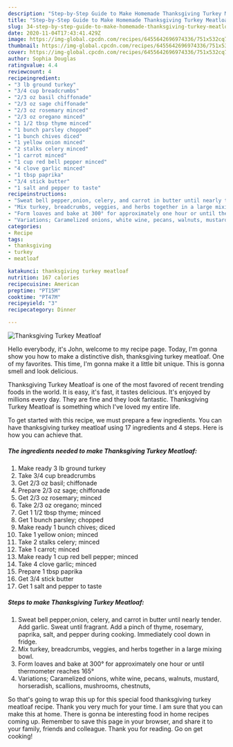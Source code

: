 ```yaml
---
description: "Step-by-Step Guide to Make Homemade Thanksgiving Turkey Meatloaf"
title: "Step-by-Step Guide to Make Homemade Thanksgiving Turkey Meatloaf"
slug: 34-step-by-step-guide-to-make-homemade-thanksgiving-turkey-meatloaf
date: 2020-11-04T17:43:41.429Z
image: https://img-global.cpcdn.com/recipes/6455642696974336/751x532cq70/thanksgiving-turkey-meatloaf-recipe-main-photo.jpg
thumbnail: https://img-global.cpcdn.com/recipes/6455642696974336/751x532cq70/thanksgiving-turkey-meatloaf-recipe-main-photo.jpg
cover: https://img-global.cpcdn.com/recipes/6455642696974336/751x532cq70/thanksgiving-turkey-meatloaf-recipe-main-photo.jpg
author: Sophia Douglas
ratingvalue: 4.4
reviewcount: 4
recipeingredient:
- "3 lb ground turkey"
- "3/4 cup breadcrumbs"
- "2/3 oz basil chiffonade"
- "2/3 oz sage chiffonade"
- "2/3 oz rosemary minced"
- "2/3 oz oregano minced"
- "1 1/2 tbsp thyme minced"
- "1 bunch parsley chopped"
- "1 bunch chives diced"
- "1 yellow onion minced"
- "2 stalks celery minced"
- "1 carrot minced"
- "1 cup red bell pepper minced"
- "4 clove garlic minced"
- "1 tbsp paprika"
- "3/4 stick butter"
- "1 salt and pepper to taste"
recipeinstructions:
- "Sweat bell pepper,onion, celery, and carrot in butter until nearly tender. Add garlic. Sweat until fragrant. Add a pinch of thyme, rosemary, paprika,  salt, and pepper during cooking. Immediately cool down in fridge."
- "Mix turkey, breadcrumbs, veggies, and herbs together in a large mixing bowl."
- "Form loaves and bake at 300° for approximately one hour or until thermometer reaches 165°"
- "Variations; Caramelized onions, white wine, pecans, walnuts, mustard, horseradish, scallions, mushrooms, chestnuts,"
categories:
- Recipe
tags:
- thanksgiving
- turkey
- meatloaf

katakunci: thanksgiving turkey meatloaf 
nutrition: 167 calories
recipecuisine: American
preptime: "PT15M"
cooktime: "PT47M"
recipeyield: "3"
recipecategory: Dinner

---
```



![Thanksgiving Turkey Meatloaf](https://img-global.cpcdn.com/recipes/6455642696974336/751x532cq70/thanksgiving-turkey-meatloaf-recipe-main-photo.jpg)

Hello everybody, it's John, welcome to my recipe page. Today, I'm gonna show you how to make a distinctive dish, thanksgiving turkey meatloaf. One of my favorites. This time, I'm gonna make it a little bit unique. This is gonna smell and look delicious.

Thanksgiving Turkey Meatloaf is one of the most favored of recent trending foods in the world. It is easy, it's fast, it tastes delicious. It's enjoyed by millions every day. They are fine and they look fantastic. Thanksgiving Turkey Meatloaf is something which I've loved my entire life.




To get started with this recipe, we must prepare a few ingredients. You can have thanksgiving turkey meatloaf using 17 ingredients and 4 steps. Here is how you can achieve that.

<!--inarticleads1-->

##### The ingredients needed to make Thanksgiving Turkey Meatloaf:

1. Make ready 3 lb ground turkey
1. Take 3/4 cup breadcrumbs
1. Get 2/3 oz basil; chiffonade
1. Prepare 2/3 oz sage; chiffonade
1. Get 2/3 oz rosemary; minced
1. Take 2/3 oz oregano; minced
1. Get 1 1/2 tbsp thyme; minced
1. Get 1 bunch parsley; chopped
1. Make ready 1 bunch chives; diced
1. Take 1 yellow onion; minced
1. Take 2 stalks celery; minced
1. Take 1 carrot; minced
1. Make ready 1 cup red bell pepper; minced
1. Take 4 clove garlic; minced
1. Prepare 1 tbsp paprika
1. Get 3/4 stick butter
1. Get 1 salt and pepper to taste




<!--inarticleads2-->

##### Steps to make Thanksgiving Turkey Meatloaf:

1. Sweat bell pepper,onion, celery, and carrot in butter until nearly tender. Add garlic. Sweat until fragrant. Add a pinch of thyme, rosemary, paprika,  salt, and pepper during cooking. Immediately cool down in fridge.
1. Mix turkey, breadcrumbs, veggies, and herbs together in a large mixing bowl.
1. Form loaves and bake at 300° for approximately one hour or until thermometer reaches 165°
1. Variations; Caramelized onions, white wine, pecans, walnuts, mustard, horseradish, scallions, mushrooms, chestnuts,




So that's going to wrap this up for this special food thanksgiving turkey meatloaf recipe. Thank you very much for your time. I am sure that you can make this at home. There is gonna be interesting food in home recipes coming up. Remember to save this page in your browser, and share it to your family, friends and colleague. Thank you for reading. Go on get cooking!
